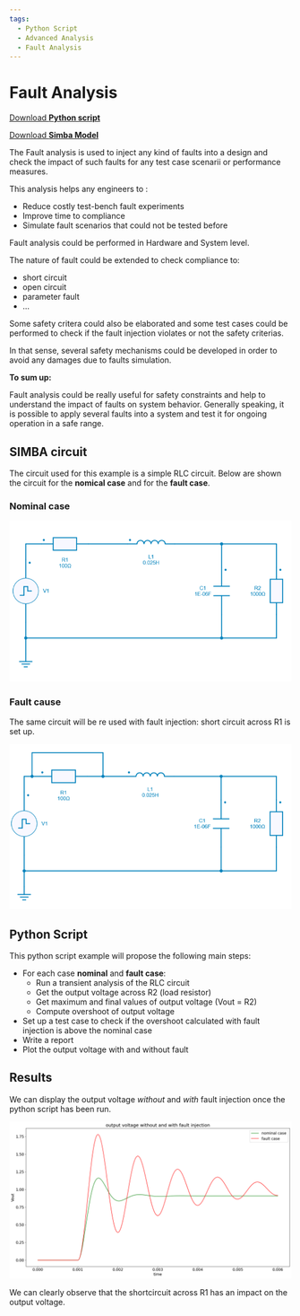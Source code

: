 ```yaml
---
tags:
  - Python Script
  - Advanced Analysis
  - Fault Analysis
---
```


# Fault Analysis

[Download **Python script**](fault_analysis.py)

[Download **Simba Model**](fault_analysis.jsimba)

The Fault analysis is used to inject any kind of faults into a design and check the impact of such faults for any test case scenarii or performance measures.

This analysis helps any engineers to :

* Reduce costly test-bench fault experiments
* Improve time to compliance
* Simulate fault scenarios that could not be tested before

Fault analysis could be performed in Hardware and System level.

The nature of fault could be extended to check compliance to:

* short circuit
* open circuit
* parameter fault
* ...

Some safety critera could also be elaborated and some test cases could be performed to check if the fault injection violates or not the safety criterias.

In that sense, several safety mechanisms could be developed in order to avoid any damages due to faults simulation.

**To sum up:**

Fault analysis could be really useful for safety constraints and help to understand the impact of faults on system behavior.
Generally speaking, it is possible to apply several faults into a system and test it for ongoing operation in a safe range.






## SIMBA circuit

The circuit used for this example is a simple RLC circuit. Below are shown the circuit for the **nomical case** and for the **fault case**.

### Nominal case

![RLC](fig/RLC.png)


### Fault cause

The same circuit will be re used with fault injection: short circuit across R1 is set up.

![RLC](fig/RLC_f.png)

## Python Script

This python script example will propose the following main steps:

* For each case **nominal** and **fault case**:
  - Run a transient analysis of the RLC circuit
  - Get the output voltage across R2 (load resistor)
  - Get maximum and final values of output voltage (Vout = R2)
  - Compute overshoot of output voltage
* Set up a test case to check if the overshoot calculated with fault injection is above the nominal case
* Write a report
* Plot the output voltage with and without fault


## Results

We can display the output voltage *without* and *with* fault injection once the python script has been run.

![result](fig/result.png)

We can clearly observe that the shortcircuit across R1 has an impact on the output voltage.